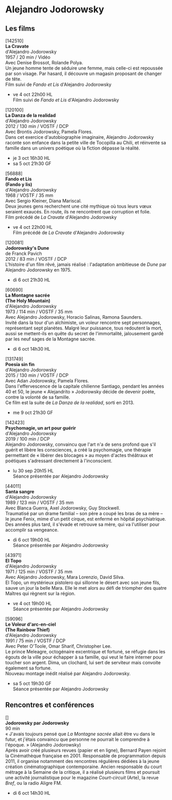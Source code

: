 # Alejandro Jodorowsky

## Les films

[142510]  
**La Cravate**  
d'Alejandro Jodorowsky  
1957 / 20 min / Vidéo  
Avec Denise Brossot, Rolande Polya.  
Un jeune homme tente de séduire une femme, mais celle-ci est repoussée par son visage. Par hasard, il découvre un magasin proposant de changer de tête.  
Film suivi de _Fando et Lis_ d'Alejandro Jodorowsky

- ve 4 oct 22h00 HL  
  Film suivi de _Fando et Lis_ d'Alejandro Jodorowsky

[120100]  
**La Danza de la realidad**  
d'Alejandro Jodorowsky  
2012 / 130 min / VOSTF / DCP  
Avec Brontis Jodorowsky, Pamela Flores.  
Dans cet exercice d'autobiographie imaginaire, Alejandro Jodorowsky raconte son enfance dans la petite ville de Tocopilla au Chili, et réinvente sa famille dans un univers poétique où la fiction dépasse la réalité.

- je 3 oct 16h30 HL
- sa 5 oct 21h30 GF

[56888]  
**Fando et Lis**  
**(Fando y lis)**  
d'Alejandro Jodorowsky  
1968 / VOSTF / 35 mm  
Avec Sergio Kleiner, Diana Mariscal.  
Deux jeunes gens recherchent une cité mythique où tous leurs vœux seraient exaucés. En route, ils ne rencontrent que corruption et folie.  
Film précédé de _La Cravate_ d'Alejandro Jodorowsky

- ve 4 oct 22h00 HL  
  Film précédé de _La Cravate_ d'Alejandro Jodorowsky

[120081]  
**Jodorowsky's Dune**  
de Franck Pavich  
2012 / 83 min / VOSTF / DCP  
L'histoire d'un film rêvé, jamais réalisé : l'adaptation ambitieuse de _Dune_ par Alejandro Jodorowsky en 1975.

- di 6 oct 21h30 HL

[60690]  
**La Montagne sacrée**  
**(The Holy Mountain)**  
d'Alejandro Jodorowsky  
1973 / 114 min / VOSTF / 35 mm  
Avec Alejandro Jodorowsky, Horacio Salinas, Ramona Saunders.  
Invité dans la tour d'un alchimiste, un voleur rencontre sept personnages, représentant sept planètes. Malgré leur puissance, tous redoutent la mort, aussi se mettent-ils en quête du secret de l'immortalité, jalousement gardé par les neuf sages de la Montagne sacrée.

- di 6 oct 14h30 HL

[131749]  
**Poesía sin fin**  
d'Alejandro Jodorowsky  
2015 / 130 min / VOSTF / DCP  
Avec Adan Jodorowsky, Pamela Flores.  
Dans l'effervescence de la capitale chilienne Santiago, pendant les années 40 et 50, le jeune « Alejandrito » Jodorowsky décide de devenir poète, contre la volonté de sa famille.  
Ce film est la suite de _La Danza de la realidad_, sorti en 2013.

- me 9 oct 21h30 GF

[142423]  
**Psychomagie, un art pour guérir**  
d'Alejandro Jodorowsky  
2019 / 100 min / DCP  
Alejandro Jodorowsky, convaincu que l'art n'a de sens profond que s'il guérit et libère les consciences, a créé la psychomagie, une thérapie permettant de « libérer des blocages » au moyen d'actes théâtraux et poétiques s'adressant directement à l'inconscient.

- lu 30 sep 20h15 HL  
  Séance présentée par Alejandro Jodorowsky

[44011]  
**Santa sangre**  
d'Alejandro Jodorowsky  
1989 / 123 min / VOSTF / 35 mm  
Avec Blanca Guerra, Axel Jodorowsky, Guy Stockwell.  
Traumatisé par un drame familial – son père a coupé les bras de sa mère – le jeune Fenix, mime d'un petit cirque, est enfermé en hôpital psychiatrique. Des années plus tard, il s'évade et retrouve sa mère, qui va l'utiliser pour accomplir sa vengeance.

- di 6 oct 19h00 HL  
  Séance présentée par Alejandro Jodorowsky

[43971]  
**El Topo**  
d'Alejandro Jodorowsky  
1971 / 125 min / VOSTF / 35 mm  
Avec Alejandro Jodorowsky, Mara Lorenzio, David Silva.  
El Topo, un mystérieux pistolero qui sillonne le désert avec son jeune fils, sauve un jour la belle Mara. Elle le met alors au défi de triompher des quatre Maîtres qui règnent sur la région.

- ve 4 oct 19h00 HL  
  Séance présentée par Alejandro Jodorowsky

[59096]  
**Le Voleur d'arc-en-ciel**  
**(The Rainbow Thief)**  
d'Alejandro Jodorowsky  
1991 / 75 min / VOSTF / DCP  
Avec Peter O'Toole, Omar Sharif, Christopher Lee.  
Le prince Meleagre, octogénaire excentrique et fortuné, se réfugie dans les égouts de la ville pour échapper à sa famille, qui veut le faire interner pour toucher son argent. Dima, un clochard, lui sert de serviteur mais convoite également sa fortune.  
Nouveau montage inédit réalisé par Alejandro Jodorowsky.

- sa 5 oct 19h30 GF  
  Séance présentée par Alejandro Jodorowsky

## Rencontres et conférences

[]  
**Jodorowsky par Jodorowsky**  
90 min  
« J'avais toujours pensé que _La Montagne sacrée_ allait être vu dans le futur, et j'étais convaincu que personne ne pourrait le comprendre à l'époque. » (Alejandro Jodorowsky)  
Après avoir créé plusieurs revues (papier et en ligne), Bernard Payen rejoint la Cinémathèque française en 2001. Responsable de programmation depuis 2011, il organise notamment des rencontres régulières dédiées à la jeune création cinématographique contemporaine. Ancien responsable du court métrage à la Semaine de la critique, il a réalisé plusieurs films et poursuit une activité journalistique pour le magazine _Court-circuit_ (Arte), la revue _Bref_, ou la radio Aligre FM.

- di 6 oct 14h30 HL
